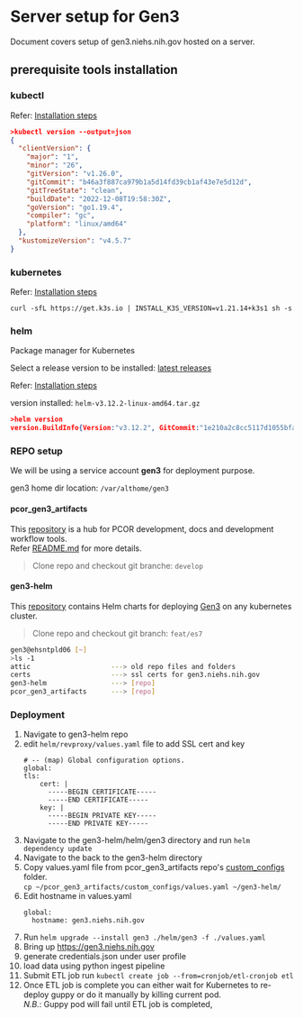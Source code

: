 # Server setup for Gen3
Document covers setup of gen3.niehs.nih.gov hosted on a server.

## prerequisite tools installation
### kubectl
Refer: [Installation steps](https://kubernetes.io/docs/tasks/tools/install-kubectl-linux/)

```json
>kubectl version --output=json
{
  "clientVersion": {
    "major": "1",
    "minor": "26",
    "gitVersion": "v1.26.0",
    "gitCommit": "b46a3f887ca979b1a5d14fd39cb1af43e7e5d12d",
    "gitTreeState": "clean",
    "buildDate": "2022-12-08T19:58:30Z",
    "goVersion": "go1.19.4",
    "compiler": "gc",
    "platform": "linux/amd64"
  },
  "kustomizeVersion": "v4.5.7"
}
```

### kubernetes
Refer: [Installation steps](https://www.devopsart.com/2023/01/step-by-step-installation-of-k3s-in.html)

```
curl -sfL https://get.k3s.io | INSTALL_K3S_VERSION=v1.21.14+k3s1 sh -s
```

### helm
Package manager for Kubernetes

Select a release version to be installed: [latest releases](https://github.com/helm/helm/releases)  

Refer: [Installation steps](https://helm.sh/docs/intro/install/#from-the-binary-releases)

version installed: `helm-v3.12.2-linux-amd64.tar.gz`

```json
>helm version
version.BuildInfo{Version:"v3.12.2", GitCommit:"1e210a2c8cc5117d1055bfaa5d40f51bbc2e345e", GitTreeState:"clean", GoVersion:"go1.20.5"}
```

### REPO setup
We will be using a service account **gen3** for deployment purpose.  

gen3 home dir location: `/var/althome/gen3`

#### pcor_gen3_artifacts
This [repository](https://github.com/NIEHS/pcor_gen3_artifacts) is a hub for PCOR development, docs and development workflow tools.  
Refer [README.md](https://github.com/NIEHS/pcor_gen3_artifacts#readme) for more details.  
> Clone repo and checkout git branche: `develop`  


#### gen3-helm
This [repository](https://github.com/uc-cdis/gen3-helm) contains Helm charts for deploying [Gen3](https://gen3.org) on any kubernetes cluster.  
> Clone repo and checkout git branch: `feat/es7`


```bash
gen3@ehsntpld06 [~]
>ls -1
attic                    ---> old repo files and folders
certs                    ---> ssl certs for gen3.niehs.nih.gov
gen3-helm                ---> [repo]
pcor_gen3_artifacts      ---> [repo]
```

### Deployment
1. Navigate to gen3-helm repo
1. edit `helm/revproxy/values.yaml` file to add SSL cert and key
    ```
    # -- (map) Global configuration options.
    global:
    tls:
        cert: |
          -----BEGIN CERTIFICATE-----
          -----END CERTIFICATE-----
        key: |
          -----BEGIN PRIVATE KEY-----
          -----END PRIVATE KEY-----

1. Navigate to the gen3-helm/helm/gen3 directory and run `helm dependency update`
1. Navigate to the back to the gen3-helm directory
1. Copy values.yaml file from pcor_gen3_artifacts repo's [custom_configs](https://github.com/NIEHS/pcor_gen3_artifacts/tree/main/custom_configs) folder.  
`cp ~/pcor_gen3_artifacts/custom_configs/values.yaml ~/gen3-helm/`
1. Edit hostname in values.yaml
    ```
    global:
      hostname: gen3.niehs.nih.gov
    ```
1. Run `helm upgrade --install gen3 ./helm/gen3 -f ./values.yaml`
1. Bring up https://gen3.niehs.nih.gov
1. generate credentials.json under user profile
1. load data using python ingest pipeline
1. Submit ETL job run `kubectl create job --from=cronjob/etl-cronjob etl`
1. Once ETL job is complete you can either wait for Kubernetes to re-deploy guppy or do it manually by killing current pod.  
*N.B.*: Guppy pod will fail until ETL job is completed,